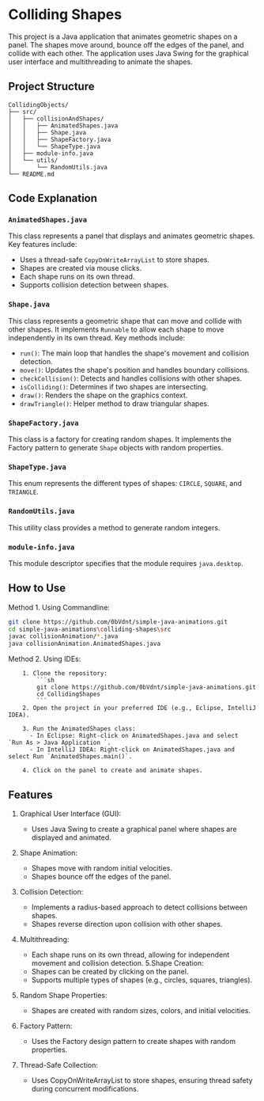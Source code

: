 # Colliding Shapes

This project is a Java application that animates geometric shapes on a panel. The shapes move around, bounce off the edges of the panel, and collide with each other. The application uses Java Swing for the graphical user interface and multithreading to animate the shapes.

## Project Structure
    CollidingObjects/
    ├── src/
    │   ├── collisionAndShapes/
    │   │   ├── AnimatedShapes.java
    │   │   ├── Shape.java
    │   │   ├── ShapeFactory.java
    │   │   └── ShapeType.java
    │   ├── module-info.java
    │   └── utils/
    │       └── RandomUtils.java
    └── README.md

    
## Code Explanation

### `AnimatedShapes.java`

This class represents a panel that displays and animates geometric shapes. Key features include:
- Uses a thread-safe `CopyOnWriteArrayList` to store shapes.
- Shapes are created via mouse clicks.
- Each shape runs on its own thread.
- Supports collision detection between shapes.

### `Shape.java`

This class represents a geometric shape that can move and collide with other shapes. It implements `Runnable` to allow each shape to move independently in its own thread. Key methods include:
- `run()`: The main loop that handles the shape's movement and collision detection.
- `move()`: Updates the shape's position and handles boundary collisions.
- `checkCollision()`: Detects and handles collisions with other shapes.
- `isColliding()`: Determines if two shapes are intersecting.
- `draw()`: Renders the shape on the graphics context.
- `drawTriangle()`: Helper method to draw triangular shapes.

### `ShapeFactory.java`

This class is a factory for creating random shapes. It implements the Factory pattern to generate `Shape` objects with random properties.

### `ShapeType.java`

This enum represents the different types of shapes: `CIRCLE`, `SQUARE`, and `TRIANGLE`.

### `RandomUtils.java`

This utility class provides a method to generate random integers.

### `module-info.java`

This module descriptor specifies that the module requires `java.desktop`.

## How to Use

Method 1. Using Commandline:
   ```sh
   git clone https://github.com/0bVdnt/simple-java-animations.git
   cd simple-java-animations\colliding-shapes\src
   javac collisionAnimation/*.java
   java collisionAnimation.AnimatedShapes.java
   ```
Method 2. Using IDEs:
        
        1. Clone the repository:
            ```sh
            git clone https://github.com/0bVdnt/simple-java-animations.git
            cd CollidingShapes
            ```
        2. Open the project in your preferred IDE (e.g., Eclipse, IntelliJ IDEA).
      
        3. Run the AnimatedShapes class:
          - In Eclipse: Right-click on AnimatedShapes.java and select  `Run As > Java Application `.
          - In IntelliJ IDEA: Right-click on AnimatedShapes.java and select Run `AnimatedShapes.main()`.
        
        4. Click on the panel to create and animate shapes.

## Features
  1. Graphical User Interface (GUI): 
      
      - Uses Java Swing to create a graphical panel where shapes are displayed and animated.
  2. Shape Animation: 
      - Shapes move with random initial velocities.
      - Shapes bounce off the edges of the panel.
  4. Collision Detection:
      - Implements a radius-based approach to detect collisions between shapes.
      - Shapes reverse direction upon collision with other shapes.
  5. Multithreading:
      - Each shape runs on its own thread, allowing for independent movement and collision detection.
  5.Shape Creation:
      - Shapes can be created by clicking on the panel.
      - Supports multiple types of shapes (e.g., circles, squares, triangles).
  6. Random Shape Properties:
      - Shapes are created with random sizes, colors, and initial velocities.
  7. Factory Pattern:
      - Uses the Factory design pattern to create shapes with random properties.
  8. Thread-Safe Collection:
      - Uses CopyOnWriteArrayList to store shapes, ensuring thread safety during concurrent modifications.
